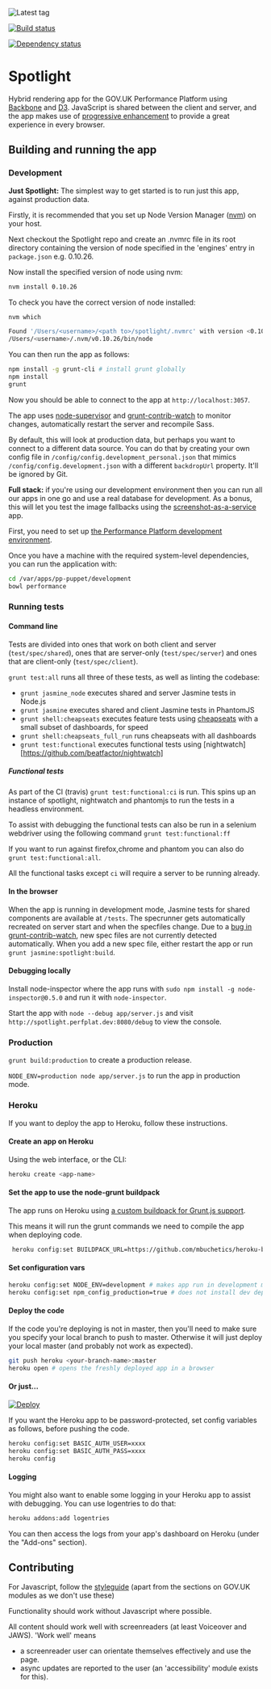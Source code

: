 ![Latest tag](https://img.shields.io/github/tag/alphagov/spotlight.svg)

[![Build status](https://travis-ci.org/alphagov/spotlight.svg?branch=master)](https://travis-ci.org/alphagov/spotlight)

[![Dependency status](https://gemnasium.com/alphagov/spotlight.svg)](https://gemnasium.com/alphagov/spotlight)

# Spotlight #

Hybrid rendering app for the GOV.UK Performance Platform using [Backbone][]
and [D3][]. JavaScript is shared between the client and server, and the app
makes use of [progressive enhancement][] to provide a great experience in
every browser.

[Backbone]: http://backbonejs.org/
[D3]: http://d3js.org/
[progressive enhancement]: https://www.gov.uk/service-manual/making-software/progressive-enhancement

## Building and running the app ##

### Development ###

**Just Spotlight:** The simplest way to get started is to run just this
app, against production data.

Firstly, it is recommended that you set up Node Version Manager ([nvm][]) on your host.

[nvm]: https://github.com/creationix/nvm

Next checkout the Spotlight repo and create an .nvmrc file in its
root directory containing the version of node specified in the 'engines' entry
in `package.json` e.g. 0.10.26.

Now install the specified version of node using nvm:

```bash
nvm install 0.10.26
```

To check you have the correct version of node installed:

```bash
nvm which

Found '/Users/<username>/<path to>/spotlight/.nvmrc' with version <0.10.26>
/Users/<username>/.nvm/v0.10.26/bin/node
```

You can then run the app as follows:

```bash
npm install -g grunt-cli # install grunt globally
npm install
grunt
```

Now you should be able to connect to the app at `http://localhost:3057`.

The app uses [node-supervisor][] and [grunt-contrib-watch][] to monitor changes,
automatically restart the server and recompile Sass.

[node-supervisor]: https://github.com/isaacs/node-supervisor
[grunt-contrib-watch]: https://github.com/gruntjs/grunt-contrib-watch

By default, this will look at production data, but perhaps you want to connect
to a different data source. You can do that
by creating your own config file in `/config/config.development_personal.json` that mimics
`/config/config.development.json` with a different `backdropUrl` property. It'll be ignored by Git.

**Full stack:** if you're using our development environment then you can run all
our apps in one go and use a real database for development.
As a bonus, this will let you test the image fallbacks using the
[screenshot-as-a-service][screenshot-as-a-service] app.

First, you need to set up [the Performance Platform development environment][ppdev].

Once you have a machine with the required system-level dependencies, you can run the application with:

```bash
cd /var/apps/pp-puppet/development
bowl performance
```

[ppdev]: https://github.com/alphagov/pp-development
[screenshot-as-a-service]: https://github.com/alphagov/screenshot-as-a-service

### Running tests ###

#### Command line ####

Tests are divided into ones that work on both client and server (`test/spec/shared`), ones that are server-only (`test/spec/server`) and ones that are client-only (`test/spec/client`).

`grunt test:all` runs all three of these tests, as well as linting the codebase:

- `grunt jasmine_node` executes shared and server Jasmine tests in Node.js
- `grunt jasmine` executes shared and client Jasmine tests in PhantomJS
- `grunt shell:cheapseats` executes feature tests using [cheapseats][] with a small subset of dashboards, for speed
- `grunt shell:cheapseats_full_run` runs cheapseats with all dashboards
- `grunt test:functional` executes functional tests using [nightwatch][https://github.com/beatfactor/nightwatch]

##### Functional tests #####
As part of the CI (travis) `grunt test:functional:ci` is run. This spins up an instance of spotlight, nightwatch and phantomjs to run the tests in a headless environment.

To assist with debugging the functional tests can also be run in a selenium webdriver using the following command `grunt test:functional:ff`

If you want to run against firefox,chrome and phantom you can also do `grunt test:functional:all`.

All the functional tasks except `ci` will require a server to be running already.

[cheapseats]: https://github.com/alphagov/cheapseats

#### In the browser ####

When the app is running in development mode, Jasmine tests for shared
components are available at `/tests`. The specrunner gets automatically
recreated on server start and when the specfiles change. Due to a
[bug in grunt-contrib-watch][watch-20], new spec files are not currently
detected automatically. When you add a new spec file, either restart the
app or run `grunt jasmine:spotlight:build`.

[watch-20]: https://github.com/gruntjs/grunt-contrib-watch/issues/20

#### Debugging locally ####

Install node-inspector where the app runs with `sudo npm install -g node-inspector@0.5.0`
and run it with `node-inspector`.

Start the app with `node --debug app/server.js` and visit `http://spotlight.perfplat.dev:8080/debug`
to view the console.

### Production ###

`grunt build:production` to create a production release.

`NODE_ENV=production node app/server.js` to run the app in production mode.

### Heroku ###

If you want to deploy the app to Heroku, follow these instructions.

#### Create an app on Heroku

Using the web interface, or the CLI:

```bash
heroku create <app-name>
```

#### Set the app to use the node-grunt buildpack

The app runs on Heroku using [a custom buildpack for Grunt.js support][buildpack].

This means it will run the grunt commands we need to compile the app when deploying code.

```bash
 heroku config:set BUILDPACK_URL=https://github.com/mbuchetics/heroku-buildpack-nodejs-grunt.git
 ```

#### Set configuration vars

```bash
heroku config:set NODE_ENV=development # makes app run in development mode
heroku config:set npm_config_production=true # does not install dev dependencies
```

#### Deploy the code

If the code you're deploying is not in master, then you'll need to make sure you specify your local branch to push to master. Otherwise it will just deploy your local master (and probably not work as expected).

```bash
git push heroku <your-branch-name>:master
heroku open # opens the freshly deployed app in a browser
```

#### Or just...

[![Deploy](https://www.herokucdn.com/deploy/button.png)](https://heroku.com/deploy)

If you want the Heroku app to be password-protected, set config variables as follows,
before pushing the code.

```bash
heroku config:set BASIC_AUTH_USER=xxxx
heroku config:set BASIC_AUTH_PASS=xxxx
heroku config
```

#### Logging

You might also want to enable some logging in your Heroku app to assist with debugging. You can use logentries to do that:

```bash
heroku addons:add logentries
```

You can then access the logs from your app's dashboard on Heroku (under the "Add-ons" section).

[buildpack]: https://github.com/mbuchetics/heroku-buildpack-nodejs-grunt

## Contributing

For Javascript, follow the [styleguide](https://github.com/alphagov/styleguides/blob/master/js.md) (apart from the sections on GOV.UK modules as we don't use these)

Functionality should work without Javascript where possible.

All content should work well with screenreaders (at least Voiceover and JAWS).
'Work well' means
- a screenreader user can orientate themselves effectively and use the page.
- async updates are reported to the user (an 'accessibility' module exists for this).
